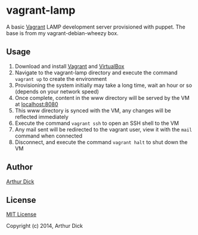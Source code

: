 # vagrant-lamp

A basic [Vagrant](https://www.vagrantup.com/) LAMP development server provisioned with puppet. The base is from my vagrant-debian-wheezy box.

## Usage

1. Download and install [Vagrant](https://www.vagrantup.com/) and [VirtualBox](https://www.virtualbox.org/)
1. Navigate to the vagrant-lamp directory and execute the command `vagrant up` to create the environment
1. Provisioning the system initially may take a long time, wait an hour or so (depends on your network speed)
1. Once complete, content in the www directory will be served by the VM at [localhost:8080](http://localhost:8080)
1. This www directory is synced with the VM, any changes will be reflected immediately
1. Execute the command `vagrant ssh` to open an SSH shell to the VM
1. Any mail sent will be redirected to the vagrant user, view it with the `mail` command when connected
1. Disconnect, and execute the command `vagrant halt` to shut down the VM

## Author

[Arthur Dick](http://arthurdick.com)

## License

[MIT License](http://www.opensource.org/licenses/mit-license.php)

Copyright (c) 2014, Arthur Dick

